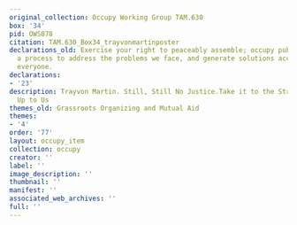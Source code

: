 ```yaml
---
original_collection: Occupy Working Group TAM.630
box: '34'
pid: OWS078
citation: TAM.630_Box34_trayvonmartinposter
declarations_old: Exercise your right to peaceably assemble; occupy public space;  create
  a process to address the problems we face, and generate solutions accessible to
  everyone.
declarations:
- '23'
description: Trayvon Martin. Still, Still No Justice.Take it to the Streets. It's
  Up to Us
themes_old: Grassroots Organizing and Mutual Aid
themes:
- '4'
order: '77'
layout: occupy_item
collection: occupy
creator: ''
label: ''
image_description: ''
thumbnail: ''
manifest: ''
associated_web_archives: ''
full: ''
---
```

